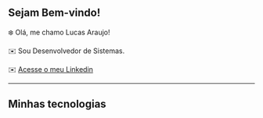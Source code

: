 ## Sejam Bem-vindo!

❄️ Olá, me chamo Lucas Araujo!

✉️ Sou Desenvolvedor de Sistemas.

✉️ [Acesse o meu Linkedin](https://www.linkedin.com/in/lucas-araujo-a5a72a282/)

--------

## Minhas tecnologias 


<!--
**Lucas-Diosky/lucas-diosky** is a ✨ _special_ ✨ repository because its `README.md` (this file) appears on your GitHub profile.

Here are some ideas to get you started:

- 🔭 I’m currently working on ...
- 🌱 I’m currently learning ...
- 👯 I’m looking to collaborate on ...
- 🤔 I’m looking for help with ...
- 💬 Ask me about ...
- 📫 How to reach me: ...
- 😄 Pronouns: ...
- ⚡ Fun fact: ...
-->
